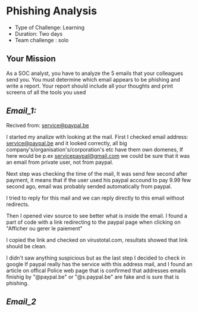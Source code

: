 # Phishing Analysis

- Type of Challenge: Learning
- Duration: Two days
- Team challenge : solo


## Your Mission
As a SOC analyst, you have to analyze the 5 emails that your colleagues send you. 
You must determine which email appears to be phishing and write a report. 
Your report should include all your thoughts and print screens of all the tools you used 

## *Email_1:*

Recived from: service@paypal.be

I started my analize with looking at the mail. 
First I checked email address: service@paypal.be and it looked correctly, all big company's/organisation's/corporation's etc
have them own domenes, If here would be p.ex servicepaypal@gmail.com we could be sure that it was an email from private user,
not from paypal.



Next step was checking the time of the mail, It was send few second after payment, it means that if the user used his
paypal accound to pay 9.99 few second ago, email was probably sended automatically from paypal.


I tried to reply for this mail and we can reply directly to this email without redirects.



Then I opened viev source to see better what is inside the email. 
I found a part of code with a link redirecting to the paypal page when clicking on "Afficher ou gerer le paiement"




I copied the link and checked on virustotal.com, resultats showed that link should be clean.



I didn't saw anything suspicious but as the last step I decided to check in google If paypal really has the service
with this address mail, and I found an article on offical Police web page that is confirmed that addresses emails
finishig by "@paypal.be" or "@s.paypal.be" are fake and is sure that is phishing.




## *Email_2*




